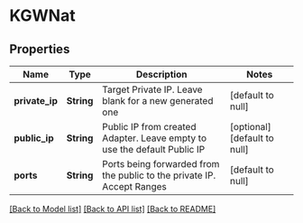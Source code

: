 # KGWNat
## Properties

| Name | Type | Description | Notes |
|------------ | ------------- | ------------- | -------------|
| **private\_ip** | **String** | Target Private IP. Leave blank for a new generated one | [default to null] |
| **public\_ip** | **String** | Public IP from created Adapter. Leave empty to use the default Public IP | [optional] [default to null] |
| **ports** | **String** | Ports being forwarded from the public to the private IP. Accept Ranges | [default to null] |

[[Back to Model list]](../README.md#documentation-for-models) [[Back to API list]](../README.md#documentation-for-api-endpoints) [[Back to README]](../README.md)

